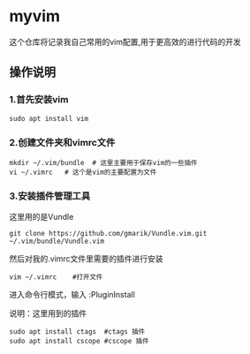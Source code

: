 # myvim
这个仓库将记录我自己常用的vim配置,用于更高效的进行代码的开发
## 操作说明
###	1.首先安装vim
```
sudo apt install vim
```
### 2.创建文件夹和vimrc文件

```
mkdir ~/.vim/bundle  # 这里主要用于保存vim的一些插件
vi ~/.vimrc   # 这个是vim的主要配置为文件
```
### 3.安装插件管理工具
这里用的是Vundle

```
git clone https://github.com/gmarik/Vundle.vim.git ~/.vim/bundle/Vundle.vim
```
然后对我的.vimrc文件里需要的插件进行安装

```
vim ~/.vimrc    #打开文件
```
进入命令行模式，输入 :PluginInstall

说明：这里用到的插件

```
sudo apt install ctags	#ctags 插件
sudo apt install cscope	#cscope 插件

```

